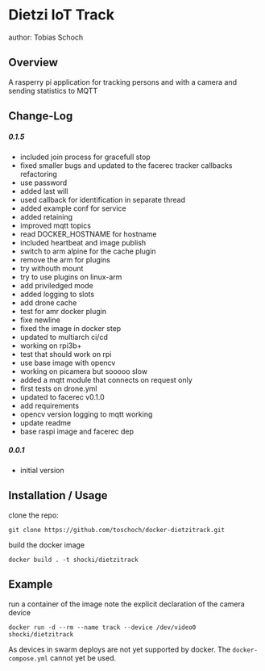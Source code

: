 Dietzi IoT Track
===============================
author: Tobias Schoch

Overview
--------

A rasperry pi application for tracking persons and with a camera and sending statistics to MQTT


Change-Log
----------
##### 0.1.5
* included join process for gracefull stop
* fixed smaller bugs and updated to the facerec tracker callbacks refactoring
* use password
* added last will
* used callback for identification in separate thread
* added example conf for service
* added retaining
* improved mqtt topics
* read DOCKER_HOSTNAME for hostname
* included heartbeat and image publish
* switch to arm alpine for the cache plugin
* remove the arm for plugins
* try withouth mount
* try to use plugins on linux-arm
* add priviledged mode
* added logging to slots
* add drone cache
* test for amr docker plugin
* fixe newline
* fixed the image in docker step
* updated to multiarch ci/cd
* working on rpi3b+
* test that should work on rpi
* use base image with opencv
* working on picamera but sooooo slow
* added a mqtt module that connects on request only
* first tests on drone.yml
* updated to facerec v0.1.0
* add requirements
* opencv version logging to mqtt working
* update readme
* base raspi image and facerec dep

##### 0.0.1
* initial version


Installation / Usage
--------------------
clone the repo:

```
git clone https://github.com/toschoch/docker-dietzitrack.git
```
build the docker image
```
docker build . -t shocki/dietzitrack
```

Example
-------

run a container of the image
note the explicit declaration of the camera device
```
docker run -d --rm --name track --device /dev/video0 shocki/dietzitrack
```

As devices in swarm deploys are not yet supported by docker. The `docker-compose.yml` cannot
yet be used.